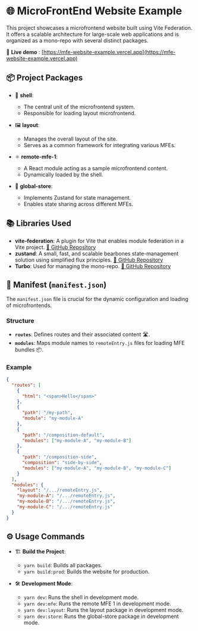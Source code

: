 # 🌐 MicroFrontEnd Website Example

This project showcases a microfrontend website built using Vite Federation. It offers a scalable architecture for large-scale web applications and is organized as a mono-repo with several distinct packages.

🌟 **Live demo** : [https://mfe-website-example.vercel.app](https://mfe-website-example.vercel.app)

## 📦 Project Packages

- 🐚 **shell**: 
   - The central unit of the microfrontend system.
   - Responsible for loading layout microfrontend.

- 🖼️ **layout**: 
   - Manages the overall layout of the site.
   - Serves as a common framework for integrating various MFEs.

- ⚛️ **remote-mfe-1**: 
   - A React module acting as a sample microfrontend content.
   - Dynamically loaded by the shell.

- 🔄 **global-store**: 
   - Implements Zustand for state management.
   - Enables state sharing across different MFEs.

## 📚 Libraries Used

- **vite-federation**: A plugin for Vite that enables module federation in a Vite project. [🔗 GitHub Repository](https://github.com/vite-federation/vite-federation)
- **zustand**: A small, fast, and scalable bearbones state-management solution using simplified flux principles. [🔗 GitHub Repository](https://github.com/pmndrs/zustand)
- **Turbo**: Used for managing the mono-repo. [🔗 GitHub Repository](https://github.com/vercel/turbo)

## 📄 Manifest (`manifest.json`)

The `manifest.json` file is crucial for the dynamic configuration and loading of microfrontends.

### Structure

- **`routes`**: Defines routes and their associated content 🛣️.
- **`modules`**: Maps module names to `remoteEntry.js` files for loading MFE bundles 📦.

### Example

```json
{
  "routes": [
    {
      "html": "<span>Hello</span>"
    },
    {
      "path": "/my-path",
      "module": "my-module-A"
    },
    {
      "path": "/composition-default",
      "modules": ["my-module-A", "my-module-B"]
    },
    {
      "path": "/composition-side",
      "composition": "side-by-side",
      "modules": ["my-module-A", "my-module-B", "my-module-C"]
    }
  ],
  "modules": {
    "layout": "/.../remoteEntry.js",
    "my-module-A": "/.../remoteEntry.js",
    "my-module-B": "/.../remoteEntry.js",
    "my-module-C": "/.../remoteEntry.js"
  }
}
```

## ⚙️ Usage Commands

- 🏗️ **Build the Project**: 
  - `yarn build`: Builds all packages.
  - `yarn build:prod`: Builds the website for production.

- 🛠️ **Development Mode**: 
  - `yarn dev`: Runs the shell in development mode.
  - `yarn dev:mfe`: Runs the remote MFE 1 in development mode.
  - `yarn dev:layout`: Runs the layout package in development mode.
  - `yarn dev:store`: Runs the global-store package in development mode.

